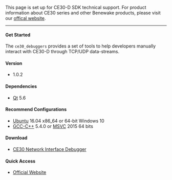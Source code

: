 This page is set up for CE30-D SDK technical support. For product information about CE30 series and other Benewake products, please visit our [offical website](http://www.benewake.com/en/index.html).

---

#### Get Started

The `ce30_debuggers` provides a set of tools to help developers manually interact with CE30-D through TCP/UDP data-streams.

#### Version

- 1.0.2

#### Dependencies

- [Qt](https://www.qt.io/) 5.6

#### Recommend Configurations

- [Ubuntu](https://www.ubuntu.com/) 16.04 x86_64 or 64-bit Windows 10
- [GCC-C++](https://gcc.gnu.org) 5.4.0 or [MSVC](https://www.visualstudio.com) 2015 64 bits

#### Download

- [CE30 Network Interface Debugger](https://github.com/codincodee/ce30_debuggers/releases/download/v1.0.2/ce30_network_interface_debugger_v1_0_2_win10_64bit.zip)

#### Quick Access

- [Official Website](http://www.benewake.com/en/index.html)

